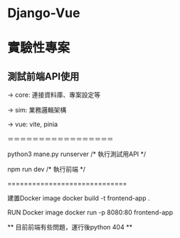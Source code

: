# Django-Vue
# 實驗性專案

## 測試前端API使用

-> core: 連接資料庫、專案設定等

-> sim:  業務邏輯架構

-> vue:  vite, pinia

＝＝＝＝＝＝＝＝＝＝＝＝＝＝＝＝＝

python3 mane.py runserver
/*  執行測試用API */

npm run dev
/* 執行前端 */

=============================

建置Docker image
docker build -t frontend-app .

RUN Docker image
docker run -p 8080:80 frontend-app

** 目前前端有些問題，運行後python 404 **